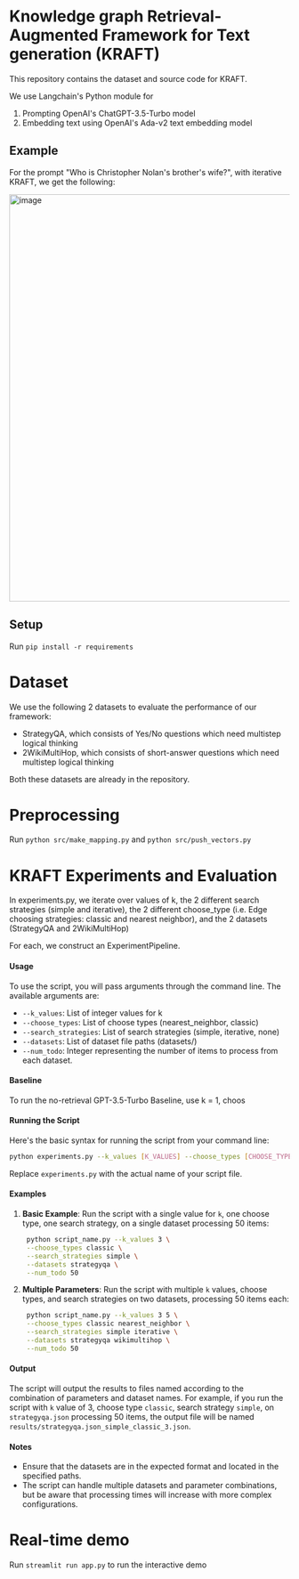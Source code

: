 
# Knowledge graph Retrieval-Augmented Framework for Text generation (KRAFT)

This repository contains the dataset and source code for KRAFT.

We use Langchain's Python module for
1) Prompting OpenAI's ChatGPT-3.5-Turbo model 
2) Embedding text using OpenAI's Ada-v2 text embedding model

## Example

For the prompt "Who is Christopher Nolan's brother's wife?", with iterative KRAFT, we get the following:

<img width="732" alt="image" src="https://github.com/RiyaanB/KRAFT/assets/15158326/0ba13c79-87dd-4980-afce-1ff12d467252">

## Setup

Run `pip install -r requirements`

# Dataset

We use the following 2 datasets to evaluate the performance of our framework:
- StrategyQA, which consists of Yes/No questions which need multistep logical thinking
- 2WikiMultiHop, which consists of short-answer questions which need multistep logical thinking

Both these datasets are already in the repository.

# Preprocessing

Run `python src/make_mapping.py` and `python src/push_vectors.py`

# KRAFT Experiments and Evaluation

In experiments.py, we iterate over values of k, the 2 different search strategies (simple and iterative), the 2 different choose_type (i.e. Edge choosing strategies: classic and nearest neighbor), and the 2 datasets (StrategyQA and 2WikiMultiHop)

For each, we construct an ExperimentPipeline.

#### Usage

To use the script, you will pass arguments through the command line. The available arguments are:

- `--k_values`: List of integer values for k
- `--choose_types`: List of choose types (nearest_neighbor, classic)
- `--search_strategies`: List of search strategies (simple, iterative, none)
- `--datasets`: List of dataset file paths (datasets/)
- `--num_todo`: Integer representing the number of items to process from each dataset.

#### Baseline

To run the no-retrieval GPT-3.5-Turbo Baseline, use k = 1, choos


#### Running the Script

Here's the basic syntax for running the script from your command line:

```bash
python experiments.py --k_values [K_VALUES] --choose_types [CHOOSE_TYPES] --search_strategies [SEARCH_STRATEGIES] --datasets [DATASETS] --num_todo [NUM_TODO]
```

Replace `experiments.py` with the actual name of your script file.

#### Examples

1. **Basic Example**:
   Run the script with a single value for `k`, one choose type, one search strategy, on a single dataset processing 50 items:
   ```bash
    python script_name.py --k_values 3 \
    --choose_types classic \
    --search_strategies simple \
    --datasets strategyqa \
    --num_todo 50
   ```

2. **Multiple Parameters**:
   Run the script with multiple `k` values, choose types, and search strategies on two datasets, processing 50 items each:
   ```bash
    python script_name.py --k_values 3 5 \
    --choose_types classic nearest_neighbor \
    --search_strategies simple iterative \
    --datasets strategyqa wikimultihop \
    --num_todo 50
   ```

#### Output

The script will output the results to files named according to the combination of parameters and dataset names. For example, if you run the script with `k` value of 3, choose type `classic`, search strategy `simple`, on `strategyqa.json` processing 50 items, the output file will be named `results/strategyqa.json_simple_classic_3.json`.

#### Notes

- Ensure that the datasets are in the expected format and located in the specified paths.
- The script can handle multiple datasets and parameter combinations, but be aware that processing times will increase with more complex configurations.

# Real-time demo

Run `streamlit run app.py` to run the interactive demo
